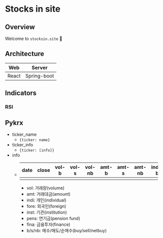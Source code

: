 # Stocks in site

## Overview
Welcome to `stocksin.site` 🎈

## Architecture
|Web|Server|
|:-:|:-:|
|React|Spring-boot|

## Indicators
### RSI

## Pykrx
- ticker_name
  - `{ticker: name}`
- ticker_info
  - `{ticker: [info]}`
- info
  - |date|close|vol-b|vol-s|vol-nb|amt-b|amt-s|amt-nb|indi-b|indi-s|indi-nb|fore-b|fore-s|fore-nb|inst-b|inst-s|inst-nb|pens-b|pens-s|pens-nb|fina-b|fina-s|fina-nb|
    |:-:|:-:|:-:|:-:|:-:|:-:|:-:|:-:|:-:|:-:|:-:|:-:|:-:|:-:|:-:|:-:|:-:|:-:|:-:|:-:|:-:|:-:|:-:|
    ||||||||||||||||||||||||
    - vol: 거래량(volume)
    - amt: 거래대금(amount)
    - indi: 개인(individual)
    - fore: 외국인(foreign)
    - inst: 기관(institution)
    - pens: 연기금(pension fund)
    - fina: 금융투자(finance)
    - b/s/nb: 매수/매도/순매수(buy/sell/netbuy)

```